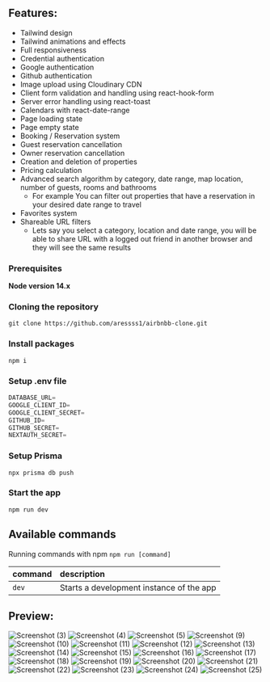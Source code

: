 
## Features:

+  Tailwind design
+  Tailwind animations and effects
+  Full responsiveness
+  Credential authentication
+  Google authentication
+  Github authentication
+  Image upload using Cloudinary CDN
+  Client form validation and handling using react-hook-form
+  Server error handling using react-toast
+  Calendars with react-date-range
+  Page loading state
+  Page empty state
+  Booking / Reservation system
+  Guest reservation cancellation
+  Owner reservation cancellation
+  Creation and deletion of properties
+  Pricing calculation
+  Advanced search algorithm by category, date range, map location, number of guests, rooms and bathrooms
    -  For example You can filter out properties that have a reservation in your desired date range to travel
+  Favorites system
+  Shareable URL filters
    - Lets say you select a category, location and date range, you will be able to share URL with a logged out friend in another browser and they will see the same results


### Prerequisites

**Node version 14.x**

### Cloning the repository

```shell
git clone https://github.com/aressss1/airbnbb-clone.git
```

### Install packages

```shell
npm i
```

### Setup .env file


```js
DATABASE_URL=
GOOGLE_CLIENT_ID=
GOOGLE_CLIENT_SECRET=
GITHUB_ID=
GITHUB_SECRET=
NEXTAUTH_SECRET=
```

### Setup Prisma

```shell
npx prisma db push

```

### Start the app

```shell
npm run dev
```

## Available commands

Running commands with npm `npm run [command]`

| command         | description                              |
| :-------------- | :--------------------------------------- |
| `dev`           | Starts a development instance of the app |



## Preview:


![Screenshot (3)](https://github.com/aressss1/airbnbb-clone/assets/127649710/a76b3d6d-567f-45af-8a0a-ed66d53fcbac)
![Screenshot (4)](https://github.com/aressss1/airbnbb-clone/assets/127649710/49190682-9b2d-45e6-a913-ed5925b24d2c)
![Screenshot (5)](https://github.com/aressss1/airbnbb-clone/assets/127649710/68625b53-fe1c-4ed0-a0d8-f76d3d174f4b)
![Screenshot (9)](https://github.com/aressss1/airbnbb-clone/assets/127649710/1fd69d81-71d5-4924-92b7-397ef6ee97a0)
![Screenshot (10)](https://github.com/aressss1/airbnbb-clone/assets/127649710/a95f1550-55c3-4650-ac1f-601f106ccfad)
![Screenshot (11)](https://github.com/aressss1/airbnbb-clone/assets/127649710/2f16d76b-dcfe-44d4-b9f4-c4c17589f696)
![Screenshot (12)](https://github.com/aressss1/airbnbb-clone/assets/127649710/f1a243c4-640b-4a31-a061-d79ab702ca94)
![Screenshot (13)](https://github.com/aressss1/airbnbb-clone/assets/127649710/88fc7a17-1d61-48aa-ba47-873bfef5c5ac)
![Screenshot (14)](https://github.com/aressss1/airbnbb-clone/assets/127649710/61b9a444-0c2b-429a-808e-999f060d28c8)
![Screenshot (15)](https://github.com/aressss1/airbnbb-clone/assets/127649710/ec5cc73f-63aa-44eb-816a-429eaa23dcff)
![Screenshot (16)](https://github.com/aressss1/airbnbb-clone/assets/127649710/2683488b-4b60-41ca-af8d-9cf91b3818dc)
![Screenshot (17)](https://github.com/aressss1/airbnbb-clone/assets/127649710/47ebab4c-99bf-4c64-9e5a-c27da4d3ccab)
![Screenshot (18)](https://github.com/aressss1/airbnbb-clone/assets/127649710/906526d8-a5cf-40b6-8ab4-f32a1ce2b425)
![Screenshot (19)](https://github.com/aressss1/airbnbb-clone/assets/127649710/c28598c1-5886-4874-ad2d-e437b275d4aa)
![Screenshot (20)](https://github.com/aressss1/airbnbb-clone/assets/127649710/89b00715-529a-4dc3-b693-ac09fa631d6f)
![Screenshot (21)](https://github.com/aressss1/airbnbb-clone/assets/127649710/33788dd1-d339-469b-b5bc-1cd707ae8ff8)
![Screenshot (22)](https://github.com/aressss1/airbnbb-clone/assets/127649710/97614959-1e1f-48a6-a964-38c30af7e727)
![Screenshot (23)](https://github.com/aressss1/airbnbb-clone/assets/127649710/3beaa12e-9564-435a-aa41-e3afe99940a6)
![Screenshot (24)](https://github.com/aressss1/airbnbb-clone/assets/127649710/34794dd0-3d94-46a4-ab89-efbad59bd99e)
![Screenshot (25)](https://github.com/aressss1/airbnbb-clone/assets/127649710/eac402c5-f0cb-4edc-967b-fdea5402c1e0)
